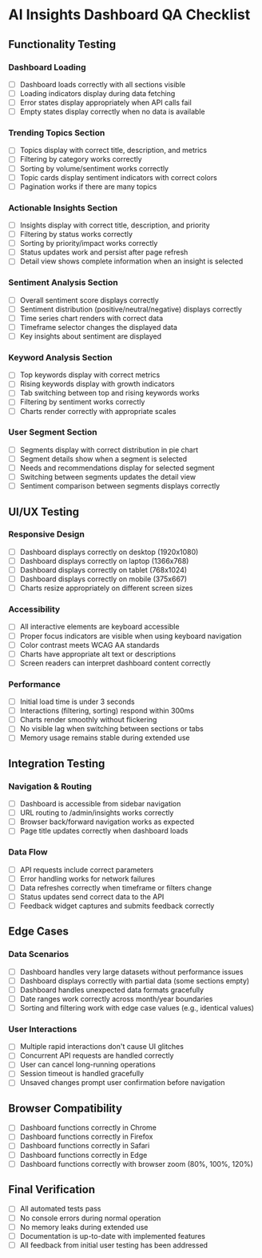 # AI Insights Dashboard QA Checklist

## Functionality Testing

### Dashboard Loading
- [ ] Dashboard loads correctly with all sections visible
- [ ] Loading indicators display during data fetching
- [ ] Error states display appropriately when API calls fail
- [ ] Empty states display correctly when no data is available

### Trending Topics Section
- [ ] Topics display with correct title, description, and metrics
- [ ] Filtering by category works correctly
- [ ] Sorting by volume/sentiment works correctly
- [ ] Topic cards display sentiment indicators with correct colors
- [ ] Pagination works if there are many topics

### Actionable Insights Section
- [ ] Insights display with correct title, description, and priority
- [ ] Filtering by status works correctly
- [ ] Sorting by priority/impact works correctly
- [ ] Status updates work and persist after page refresh
- [ ] Detail view shows complete information when an insight is selected

### Sentiment Analysis Section
- [ ] Overall sentiment score displays correctly
- [ ] Sentiment distribution (positive/neutral/negative) displays correctly
- [ ] Time series chart renders with correct data
- [ ] Timeframe selector changes the displayed data
- [ ] Key insights about sentiment are displayed

### Keyword Analysis Section
- [ ] Top keywords display with correct metrics
- [ ] Rising keywords display with growth indicators
- [ ] Tab switching between top and rising keywords works
- [ ] Filtering by sentiment works correctly
- [ ] Charts render correctly with appropriate scales

### User Segment Section
- [ ] Segments display with correct distribution in pie chart
- [ ] Segment details show when a segment is selected
- [ ] Needs and recommendations display for selected segment
- [ ] Switching between segments updates the detail view
- [ ] Sentiment comparison between segments displays correctly

## UI/UX Testing

### Responsive Design
- [ ] Dashboard displays correctly on desktop (1920x1080)
- [ ] Dashboard displays correctly on laptop (1366x768)
- [ ] Dashboard displays correctly on tablet (768x1024)
- [ ] Dashboard displays correctly on mobile (375x667)
- [ ] Charts resize appropriately on different screen sizes

### Accessibility
- [ ] All interactive elements are keyboard accessible
- [ ] Proper focus indicators are visible when using keyboard navigation
- [ ] Color contrast meets WCAG AA standards
- [ ] Charts have appropriate alt text or descriptions
- [ ] Screen readers can interpret dashboard content correctly

### Performance
- [ ] Initial load time is under 3 seconds
- [ ] Interactions (filtering, sorting) respond within 300ms
- [ ] Charts render smoothly without flickering
- [ ] No visible lag when switching between sections or tabs
- [ ] Memory usage remains stable during extended use

## Integration Testing

### Navigation & Routing
- [ ] Dashboard is accessible from sidebar navigation
- [ ] URL routing to /admin/insights works correctly
- [ ] Browser back/forward navigation works as expected
- [ ] Page title updates correctly when dashboard loads

### Data Flow
- [ ] API requests include correct parameters
- [ ] Error handling works for network failures
- [ ] Data refreshes correctly when timeframe or filters change
- [ ] Status updates send correct data to the API
- [ ] Feedback widget captures and submits feedback correctly

## Edge Cases

### Data Scenarios
- [ ] Dashboard handles very large datasets without performance issues
- [ ] Dashboard displays correctly with partial data (some sections empty)
- [ ] Dashboard handles unexpected data formats gracefully
- [ ] Date ranges work correctly across month/year boundaries
- [ ] Sorting and filtering work with edge case values (e.g., identical values)

### User Interactions
- [ ] Multiple rapid interactions don't cause UI glitches
- [ ] Concurrent API requests are handled correctly
- [ ] User can cancel long-running operations
- [ ] Session timeout is handled gracefully
- [ ] Unsaved changes prompt user confirmation before navigation

## Browser Compatibility
- [ ] Dashboard functions correctly in Chrome
- [ ] Dashboard functions correctly in Firefox
- [ ] Dashboard functions correctly in Safari
- [ ] Dashboard functions correctly in Edge
- [ ] Dashboard functions correctly with browser zoom (80%, 100%, 120%)

## Final Verification
- [ ] All automated tests pass
- [ ] No console errors during normal operation
- [ ] No memory leaks during extended use
- [ ] Documentation is up-to-date with implemented features
- [ ] All feedback from initial user testing has been addressed
